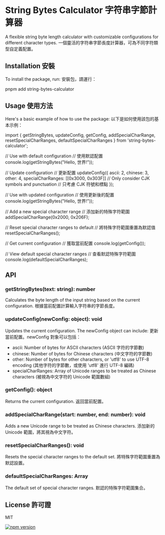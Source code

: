 # String Bytes Calculator 字符串字節計算器

A flexible string byte length calculator with customizable configurations for different character types.
一個靈活的字符串字節長度計算器，可為不同字符類型自定義配置。

## Installation 安裝

To install the package, run:
安裝包，請運行：

pnpm add string-bytes-calculator

## Usage 使用方法

Here's a basic example of how to use the package:
以下是如何使用該包的基本示例：

import { 
  getStringBytes, 
  updateConfig, 
  getConfig, 
  addSpecialCharRange, 
  resetSpecialCharRanges,
  defaultSpecialCharRanges
} from 'string-bytes-calculator';

// Use with default configuration
// 使用默認配置
console.log(getStringBytes("Hello, 世界!")); 

// Update configuration
// 更新配置
updateConfig({ 
  ascii: 2, 
  chinese: 3, 
  other: 4,
  specialCharRanges: [[0x3000, 0x303F]] // Only consider CJK symbols and punctuation
                                        // 只考慮 CJK 符號和標點
});

// Use with updated configuration
// 使用更新後的配置
console.log(getStringBytes("Hello, 世界!")); 

// Add a new special character range
// 添加新的特殊字符範圍
addSpecialCharRange(0x2000, 0x206F); 

// Reset special character ranges to default
// 將特殊字符範圍重置為默認值
resetSpecialCharRanges();

// Get current configuration
// 獲取當前配置
console.log(getConfig());

// View default special character ranges
// 查看默認特殊字符範圍
console.log(defaultSpecialCharRanges);

## API

### getStringBytes(text: string): number

Calculates the byte length of the input string based on the current configuration.
根據當前配置計算輸入字符串的字節長度。

### updateConfig(newConfig: object): void

Updates the current configuration. The newConfig object can include:
更新當前配置。newConfig 對象可以包括：
- ascii: Number of bytes for ASCII characters (ASCII 字符的字節數)
- chinese: Number of bytes for Chinese characters (中文字符的字節數)
- other: Number of bytes for other characters, or 'utf8' to use UTF-8 encoding (其他字符的字節數，或使用 'utf8' 進行 UTF-8 編碼)
- specialCharRanges: Array of Unicode ranges to be treated as Chinese characters (被視為中文字符的 Unicode 範圍數組)

### getConfig(): object

Returns the current configuration.
返回當前配置。

### addSpecialCharRange(start: number, end: number): void

Adds a new Unicode range to be treated as Chinese characters.
添加新的 Unicode 範圍，將其視為中文字符。

### resetSpecialCharRanges(): void

Resets the special character ranges to the default set.
將特殊字符範圍重置為默認設置。

### defaultSpecialCharRanges: Array

The default set of special character ranges.
默認的特殊字符範圍集合。

## License 許可證

MIT

[![npm version](https://badge.fury.io/js/string-bytes-calculator.svg)](https://badge.fury.io/js/string-bytes-calculator)
